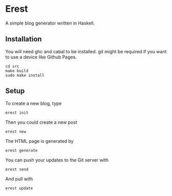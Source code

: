 # Erest
A simple blog generator written in Haskell.

Installation
-------------

You will need ghc and cabal to be installed. git might be required if you want to use a device like Github Pages.

```
cd src
make build
sudo make install
```

Setup
-----

To create a new blog, type

```
erest init
```

Then you could create a new post

```
erest new
```

The HTML page is generated by

```
erest generate
```

You can push your updates to the Git server with

```
erest send
```

And pull with

```
erest update
```
